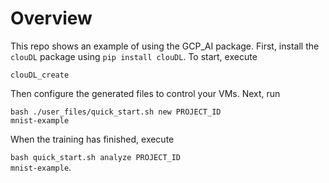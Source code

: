 # Overview
This repo shows an example of using the GCP_AI package. First, install
the `clouDL` package using `pip install clouDL`. To start, execute 

<code>clouDL_create</code>

Then configure the generated files to control your VMs. Next, run

<code>bash ./user_files/quick_start.sh new PROJECT_ID mnist-example</code>

When the training has finished, execute 

<code>bash quick_start.sh analyze PROJECT_ID mnist-example</code>.